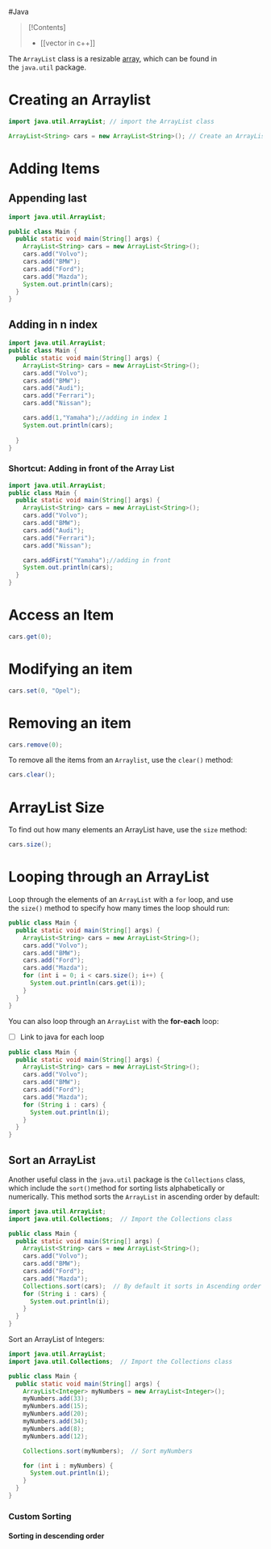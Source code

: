 #Java 

>[!Contents]
>- [[vector in c++]]

The `ArrayList` class is a resizable [array](https://www.w3schools.com/java/java_arrays.asp), which can be found in the `java.util` package.
# Creating an Arraylist
```java
import java.util.ArrayList; // import the ArrayList class

ArrayList<String> cars = new ArrayList<String>(); // Create an ArrayList object
```

# Adding Items

## Appending last

```java
import java.util.ArrayList;

public class Main {
  public static void main(String[] args) {
    ArrayList<String> cars = new ArrayList<String>();
    cars.add("Volvo");
    cars.add("BMW");
    cars.add("Ford");
    cars.add("Mazda");
    System.out.println(cars);
  }
}
```

## Adding in n index
```java
import java.util.ArrayList;
public class Main {
  public static void main(String[] args) {
    ArrayList<String> cars = new ArrayList<String>();  
	cars.add("Volvo");  
	cars.add("BMW");  
	cars.add("Audi");  
	cars.add("Ferrari");  
	cars.add("Nissan");

	cars.add(1,"Yamaha");//adding in index 1
	System.out.println(cars);
	
  }
}
```

### Shortcut: Adding in front of the Array List
```java
import java.util.ArrayList;
public class Main {
  public static void main(String[] args) {
    ArrayList<String> cars = new ArrayList<String>();  
	cars.add("Volvo");  
	cars.add("BMW");  
	cars.add("Audi");  
	cars.add("Ferrari");  
	cars.add("Nissan");

	cars.addFirst("Yamaha");//adding in front
	System.out.println(cars);
  }
}
```




# Access an Item

```java
cars.get(0);
```

# Modifying an item

```java
cars.set(0, "Opel");
```

# Removing an item

```java
cars.remove(0);
```

To remove all the items from an `Arraylist`, use the `clear()` method:
```java
cars.clear();
```

# ArrayList Size

To find out how many elements an ArrayList have, use the `size` method:
```java
cars.size();
```

# Looping through an ArrayList
Loop through the elements of an `ArrayList` with a `for` loop, and use the `size()` method to specify how many times the loop should run:
```java
public class Main {
  public static void main(String[] args) {
    ArrayList<String> cars = new ArrayList<String>();
    cars.add("Volvo");
    cars.add("BMW");
    cars.add("Ford");
    cars.add("Mazda");
    for (int i = 0; i < cars.size(); i++) {
      System.out.println(cars.get(i));
    }
  }
}
```

You can also loop through an `ArrayList` with the **for-each** loop:
- [ ] Link to java for each loop
```java
public class Main {
  public static void main(String[] args) {
    ArrayList<String> cars = new ArrayList<String>();
    cars.add("Volvo");
    cars.add("BMW");
    cars.add("Ford");
    cars.add("Mazda");
    for (String i : cars) {
      System.out.println(i);
    }
  }
}
```

## Sort an ArrayList

Another useful class in the `java.util` package is the `Collections` class, which include the `sort()`method for sorting lists alphabetically or numerically. This method sorts the `ArrayList` in ascending order by default:
```java
import java.util.ArrayList;
import java.util.Collections;  // Import the Collections class

public class Main {
  public static void main(String[] args) {
    ArrayList<String> cars = new ArrayList<String>();
    cars.add("Volvo");
    cars.add("BMW");
    cars.add("Ford");
    cars.add("Mazda");
    Collections.sort(cars);  // By default it sorts in Ascending order
    for (String i : cars) {
      System.out.println(i);
    }
  }
}
```

Sort an ArrayList of Integers:
```java
import java.util.ArrayList;
import java.util.Collections;  // Import the Collections class

public class Main {
  public static void main(String[] args) {
    ArrayList<Integer> myNumbers = new ArrayList<Integer>();
    myNumbers.add(33);
    myNumbers.add(15);
    myNumbers.add(20);
    myNumbers.add(34);
    myNumbers.add(8);
    myNumbers.add(12);

    Collections.sort(myNumbers);  // Sort myNumbers

    for (int i : myNumbers) {
      System.out.println(i);
    }
  }
}
```

### Custom Sorting
#### Sorting in descending order
